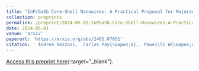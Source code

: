 ```yaml
---
title: "InP/GaSb Core-Shell Nanowires: A Practical Proposal for Majorana Modes in a Full-Shell Hybrid Geometry with Hole Bands"
collection: preprints
permalink: /preprint/2024-05-01-InPGaSb-Core-Shell-Nanowires-A-Practical-Proposal-for-Majorana-Modes-in-a-Full-Shell-Hybrid-Geometry-with-Hole-Bands
date: 2024-05-01
venue: 'arxiv'
paperurl: 'https://arxiv.org/abs/2405.07651'
citation: ' Andrea Vezzosi,  Carlos Pay{\&apos;a},  Pawe{\l} W{\&apos;o}jcik,  Andrea Bertoni,  Guido Goldoni,  Elsa Prada,  Samuel Escribano,  arxiv 2405.07651, 2024.'
---
```

[Access this preprint here](https://arxiv.org/abs/2405.07651){:target="_blank"}.
